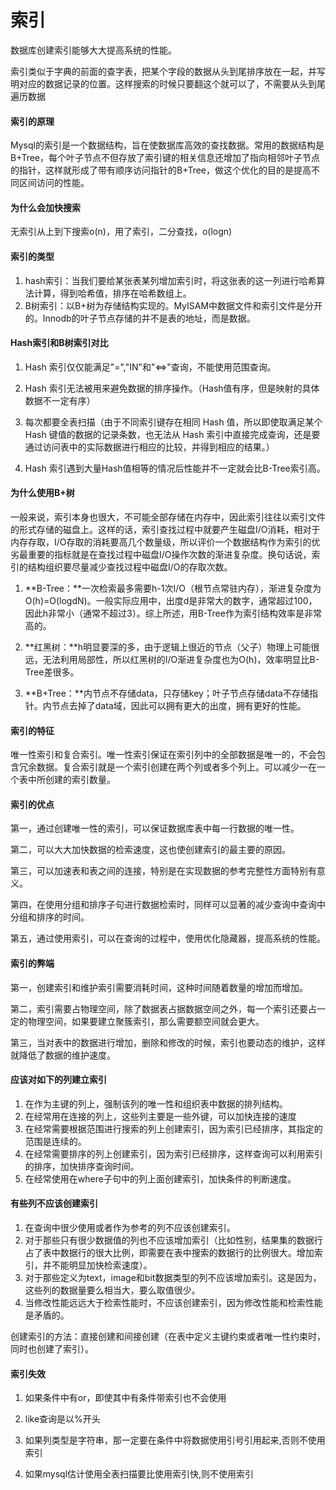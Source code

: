 # 索引

数据库创建索引能够大大提高系统的性能。

索引类似于字典的前面的查字表，把某个字段的数据从头到尾排序放在一起，并写明对应的数据记录的位置。这样搜索的时候只要翻这个就可以了，不需要从头到尾遍历数据

#### 索引的原理

Mysql的索引是一个数据结构，旨在使数据库高效的查找数据。常用的数据结构是B+Tree，每个叶子节点不但存放了索引键的相关信息还增加了指向相邻叶子节点的指针，这样就形成了带有顺序访问指针的B+Tree，做这个优化的目的是提高不同区间访问的性能。

#### 为什么会加快搜索

无索引从上到下搜索o\(n\)，用了索引，二分查找，o\(logn\)

#### 索引的类型

1. hash索引：当我们要给某张表某列增加索引时，将这张表的这一列进行哈希算法计算，得到哈希值，排序在哈希数组上。
2. B树索引：以B+树为存储结构实现的。MyISAM中数据文件和索引文件是分开的。Innodb的叶子节点存储的并不是表的地址，而是数据。

#### Hash索引和B树索引对比

1. Hash 索引仅仅能满足"=","IN"和"&lt;=&gt;"查询，不能使用范围查询。

2. Hash 索引无法被用来避免数据的排序操作。（Hash值有序，但是映射的具体数据不一定有序）

3. 每次都要全表扫描（由于不同索引键存在相同 Hash 值，所以即使取满足某个 Hash 键值的数据的记录条数，也无法从 Hash 索引中直接完成查询，还是要通过访问表中的实际数据进行相应的比较，并得到相应的结果。）

4. Hash 索引遇到大量Hash值相等的情况后性能并不一定就会比B-Tree索引高。

#### 为什么使用B+树

一般来说，索引本身也很大，不可能全部存储在内存中，因此索引往往以索引文件的形式存储的磁盘上。这样的话，索引查找过程中就要产生磁盘I/O消耗，相对于内存存取，I/O存取的消耗要高几个数量级，所以评价一个数据结构作为索引的优劣最重要的指标就是在查找过程中磁盘I/O操作次数的渐进复杂度。换句话说，索引的结构组织要尽量减少查找过程中磁盘I/O的存取次数。

1. **B-Tree：**一次检索最多需要h-1次I/O（根节点常驻内存），渐进复杂度为O\(h\)=O\(logdN\)。一般实际应用中，出度d是非常大的数字，通常超过100，因此h非常小（通常不超过3）。综上所述，用B-Tree作为索引结构效率是非常高的。

2. **红黑树：**h明显要深的多，由于逻辑上很近的节点（父子）物理上可能很远，无法利用局部性，所以红黑树的I/O渐进复杂度也为O\(h\)，效率明显比B-Tree差很多。

3. **B+Tree：**内节点不存储data，只存储key；叶子节点存储data不存储指针。内节点去掉了data域，因此可以拥有更大的出度，拥有更好的性能。

#### 索引的特征

唯一性索引和复合索引。唯一性索引保证在索引列中的全部数据是唯一的，不会包含冗余数据。复合索引就是一个索引创建在两个列或者多个列上。可以减少一在一个表中所创建的索引数量。

#### 索引的优点

第一，通过创建唯一性的索引，可以保证数据库表中每一行数据的唯一性。

第二，可以大大加快数据的检索速度，这也使创建索引的最主要的原因。

第三，可以加速表和表之间的连接，特别是在实现数据的参考完整性方面特别有意义。

第四，在使用分组和排序子句进行数据检索时，同样可以显著的减少查询中查询中分组和排序的时间。

第五，通过使用索引，可以在查询的过程中，使用优化隐藏器，提高系统的性能。

#### 索引的弊端

第一，创建索引和维护索引需要消耗时间，这种时间随着数量的增加而增加。

第二，索引需要占物理空间，除了数据表占据数据空间之外，每一个索引还要占一定的物理空间，如果要建立聚簇索引，那么需要额空间就会更大。

第三，当对表中的数据进行增加，删除和修改的时候，索引也要动态的维护，这样就降低了数据的维护速度。

#### 应该对如下的列建立索引

1. 在作为主键的列上，强制该列的唯一性和组织表中数据的排列结构。
2. 在经常用在连接的列上，这些列主要是一些外键，可以加快连接的速度
3. 在经常需要根据范围进行搜索的列上创建索引，因为索引已经排序，其指定的范围是连续的。
4. 在经常需要排序的列上创建索引，因为索引已经排序，这样查询可以利用索引的排序，加快排序查询时间。
5. 在经常使用在where子句中的列上面创建索引，加快条件的判断速度。

#### 有些列不应该创建索引

1. 在查询中很少使用或者作为参考的列不应该创建索引。
2. 对于那些只有很少数据值的列也不应该增加索引（比如性别，结果集的数据行占了表中数据行的很大比例，即需要在表中搜索的数据行的比例很大。增加索引，并不能明显加快检索速度）。
3. 对于那些定义为text，image和bit数据类型的列不应该增加索引。这是因为，这些列的数据量要么相当大，要么取值很少。
4. 当修改性能远远大于检索性能时，不应该创建索引，因为修改性能和检索性能是矛盾的。

创建索引的方法：直接创建和间接创建（在表中定义主键约束或者唯一性约束时，同时也创建了索引）。

#### 索引失效

1. 如果条件中有or，即使其中有条件带索引也不会使用

2. like查询是以%开头

3. 如果列类型是字符串，那一定要在条件中将数据使用引号引用起来,否则不使用索引

4. 如果mysql估计使用全表扫描要比使用索引快,则不使用索引




